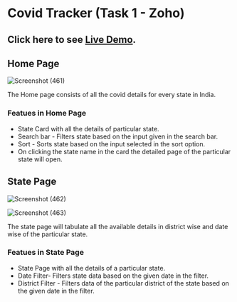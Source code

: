 # Covid Tracker (Task 1 - Zoho)

## Click here to see <a href="https://covid-tracker-task1-zoho.vercel.app/">Live Demo</a>.

## Home Page
 
  ![Screenshot (461)](https://user-images.githubusercontent.com/44440927/146941643-f8365df6-9293-4efe-9ad3-b4d9d1fbb75d.png)

 The Home page consists of all the covid details for every state in India.

 ### Featues in Home Page
  <ul>
  <li>State Card with all the details of particular state.</li>
  <li>Search bar - Filters state based on the input given in the search bar.</li>
  <li>Sort - Sorts state based on the input selected in the sort option.</li>
  <li>On clicking the state name in the card the detailed page of the particular state will open.</li>
</ul>

## State Page

![Screenshot (462)](https://user-images.githubusercontent.com/44440927/146942549-8711ac4d-7fa4-42e5-b605-06ec670390d8.png)

![Screenshot (463)](https://user-images.githubusercontent.com/44440927/146942658-1b5a189a-bfc1-4ae8-afc1-26679c9f26bb.png)

The state page will tabulate all the available details in district wise and date wise of the particular state.

### Featues in State Page
  <ul>
  <li>State Page with all the details of a particular state.</li>
  <li>Date Filter- Filters state data based on the given date in the filter.</li>
  <li>District Filter - Filters data of the particular district of the state based on the given date in the filter.</li>
</ul>
